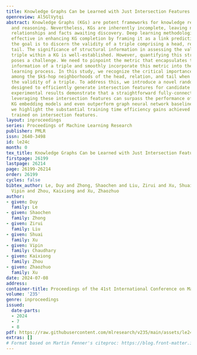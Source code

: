 ```yaml
---
title: Knowledge Graphs Can be Learned with Just Intersection Features
openreview: Al5GlVytqi
abstract: Knowledge Graphs (KGs) are potent frameworks for knowledge representation
  and reasoning. Nevertheless, KGs are inherently incomplete, leaving numerous uncharted
  relationships and facts awaiting discovery. Deep learning methodologies have proven
  effective in enhancing KG completion by framing it as a link prediction task, where
  the goal is to discern the validity of a triple comprising a head, relation, and
  tail. The significance of structural information in assessing the validity of a
  triple within a KG is well-established. However, quantifying this structural information
  poses a challenge. We need to pinpoint the metric that encapsulates the structural
  information of a triple and smoothly incorporate this metric into the link prediction
  learning process. In this study, we recognize the critical importance of the intersection
  among the $k$-hop neighborhoods of the head, relation, and tail when determining
  the validity of a triple. To address this, we introduce a novel randomized algorithm
  designed to efficiently generate intersection features for candidate triples. Our
  experimental results demonstrate that a straightforward fully-connected network
  leveraging these intersection features can surpass the performance of established
  KG embedding models and even outperform graph neural network baselines. Additionally,
  we highlight the substantial training time efficiency gains achieved by our network
  trained on intersection features.
layout: inproceedings
series: Proceedings of Machine Learning Research
publisher: PMLR
issn: 2640-3498
id: le24c
month: 0
tex_title: Knowledge Graphs Can be Learned with Just Intersection Features
firstpage: 26199
lastpage: 26214
page: 26199-26214
order: 26199
cycles: false
bibtex_author: Le, Duy and Zhong, Shaochen and Liu, Zirui and Xu, Shuai and Chaudhary,
  Vipin and Zhou, Kaixiong and Xu, Zhaozhuo
author:
- given: Duy
  family: Le
- given: Shaochen
  family: Zhong
- given: Zirui
  family: Liu
- given: Shuai
  family: Xu
- given: Vipin
  family: Chaudhary
- given: Kaixiong
  family: Zhou
- given: Zhaozhuo
  family: Xu
date: 2024-07-08
address:
container-title: Proceedings of the 41st International Conference on Machine Learning
volume: '235'
genre: inproceedings
issued:
  date-parts:
  - 2024
  - 7
  - 8
pdf: https://raw.githubusercontent.com/mlresearch/v235/main/assets/le24c/le24c.pdf
extras: []
# Format based on Martin Fenner's citeproc: https://blog.front-matter.io/posts/citeproc-yaml-for-bibliographies/
---
```

